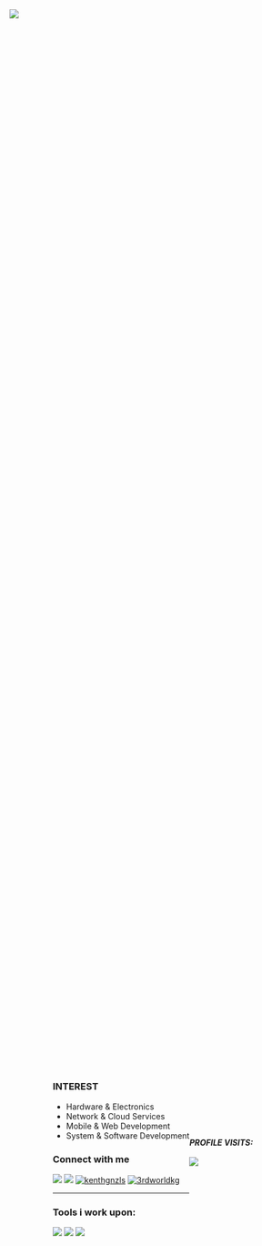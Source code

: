 <div class="center-image">
  <img src="https://github.com/kenthzy/kenthzy/assets/122461133/b72db3f7-b0f5-4057-88ed-e3da73e90d89">
  
</div>
<div style="display: flex; align-items: center; justify-content: center; height: 100vh;">
  <div style="text-align: left;">

<h3>INTEREST</h3>

<ul>
  <li>Hardware & Electronics</li>
  <li>Network & Cloud Services</li>
  <li>Mobile & Web Development</li>
  <li>System & Software Development</li>
</ul>
    

    
<h3>Connect with me</h3>

<p>
  <a href="https://www.linkedin.com/in/gonzales-kennethjearl-sacsi-059a57289/"><img src="https://img.shields.io/badge/LinkedIn-%230077B5.svg?&style=for-the-badge&logo=linkedin&logoColor=white"></a>
  <a href="mailto: kenthgnzls@gmail.com">
<img src="https://img.shields.io/badge/-kenthgnzls%40gmail.com-7B83EB?&style=for-the-badge&logo=Microsoft-outlook&logoColor=white" ></a>
  <a href="https://twitter.com/kenthgnzls"><img src="https://img.shields.io/twitter/follow/kenthgnzls?logo=twitter&style=for-the-badge" alt="kenthgnzls" /></a>
  <a href="https://www.instagram.com/3rdworldkg/"><img src="https://img.shields.io/badge/-3rdworldkg-E4405F?style=for-the-badge&logo=Instagram&logoColor=white&link=https://www.instagram.com/3rdworldkg/" alt="3rdworldkg"/></a>
</p>
    
-------------------------------------------
    
<h3>Tools i work upon:</h3>

<p>
<img src="https://img.shields.io/badge/html5-%23E34F26.svg?style=for-the-badge&logo=html5&logoColor=white"/> 
<img src="https://img.shields.io/badge/css3-%231572B6.svg?style=for-the-badge&logo=css3&logoColor=white"/> 
<img src="https://img.shields.io/badge/javascript-%23323330.svg?style=for-the-badge&logo=javascript&logoColor=%23F7DF1E"/> 
</p>
  </div>
  
-------------------------------------------
<p>
  <h5> PROFILE VISITS:
  <br>
  <br>
  <img src="https://profile-counter.glitch.me/{kenthzy}/count.svg"/>
</p>
